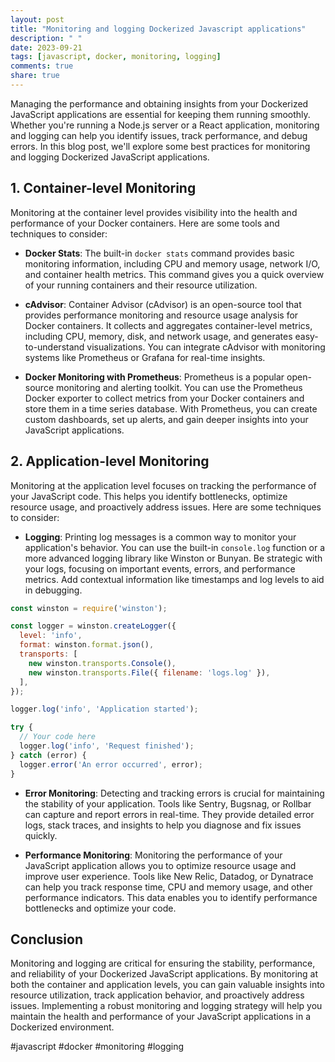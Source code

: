 ```yaml
---
layout: post
title: "Monitoring and logging Dockerized Javascript applications"
description: " "
date: 2023-09-21
tags: [javascript, docker, monitoring, logging]
comments: true
share: true
---
```


Managing the performance and obtaining insights from your Dockerized JavaScript applications are essential for keeping them running smoothly. Whether you're running a Node.js server or a React application, monitoring and logging can help you identify issues, track performance, and debug errors. In this blog post, we'll explore some best practices for monitoring and logging Dockerized JavaScript applications.

## 1. Container-level Monitoring

Monitoring at the container level provides visibility into the health and performance of your Docker containers. Here are some tools and techniques to consider:

- **Docker Stats**: The built-in `docker stats` command provides basic monitoring information, including CPU and memory usage, network I/O, and container health metrics. This command gives you a quick overview of your running containers and their resource utilization.

- **cAdvisor**: Container Advisor (cAdvisor) is an open-source tool that provides performance monitoring and resource usage analysis for Docker containers. It collects and aggregates container-level metrics, including CPU, memory, disk, and network usage, and generates easy-to-understand visualizations. You can integrate cAdvisor with monitoring systems like Prometheus or Grafana for real-time insights.

- **Docker Monitoring with Prometheus**: Prometheus is a popular open-source monitoring and alerting toolkit. You can use the Prometheus Docker exporter to collect metrics from your Docker containers and store them in a time series database. With Prometheus, you can create custom dashboards, set up alerts, and gain deeper insights into your JavaScript applications.

## 2. Application-level Monitoring

Monitoring at the application level focuses on tracking the performance of your JavaScript code. This helps you identify bottlenecks, optimize resource usage, and proactively address issues. Here are some techniques to consider:

- **Logging**: Printing log messages is a common way to monitor your application's behavior. You can use the built-in `console.log` function or a more advanced logging library like Winston or Bunyan. Be strategic with your logs, focusing on important events, errors, and performance metrics. Add contextual information like timestamps and log levels to aid in debugging.

```javascript
const winston = require('winston');

const logger = winston.createLogger({
  level: 'info',
  format: winston.format.json(),
  transports: [
    new winston.transports.Console(),
    new winston.transports.File({ filename: 'logs.log' }),
  ],
});

logger.log('info', 'Application started');

try {
  // Your code here
  logger.log('info', 'Request finished');
} catch (error) {
  logger.error('An error occurred', error);
}
```
- **Error Monitoring**: Detecting and tracking errors is crucial for maintaining the stability of your application. Tools like Sentry, Bugsnag, or Rollbar can capture and report errors in real-time. They provide detailed error logs, stack traces, and insights to help you diagnose and fix issues quickly.

- **Performance Monitoring**: Monitoring the performance of your JavaScript application allows you to optimize resource usage and improve user experience. Tools like New Relic, Datadog, or Dynatrace can help you track response time, CPU and memory usage, and other performance indicators. This data enables you to identify performance bottlenecks and optimize your code.

## Conclusion

Monitoring and logging are critical for ensuring the stability, performance, and reliability of your Dockerized JavaScript applications. By monitoring at both the container and application levels, you can gain valuable insights into resource utilization, track application behavior, and proactively address issues. Implementing a robust monitoring and logging strategy will help you maintain the health and performance of your JavaScript applications in a Dockerized environment.

#javascript #docker #monitoring #logging